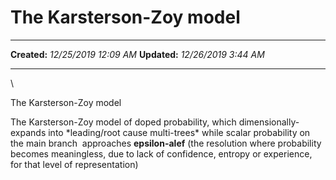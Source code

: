 The Karsterson-Zoy model
========================

  -------------- -----------------------
  **Created:**   *12/25/2019 12:09 AM*
  **Updated:**   *12/26/2019 3:44 AM*
  -------------- -----------------------

\

The Karsterson-Zoy model

The Karsterson-Zoy model of doped probability, which
dimensionally-expands into \*leading/root cause multi-trees\* while
scalar probability on the main branch  approaches **epsilon-alef** (the
resolution where probability becomes meaningless, due to lack of
confidence, entropy or experience, for that level of representation)

 
